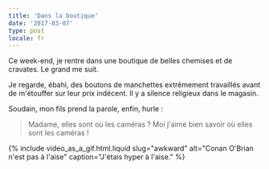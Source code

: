 ```yaml
---
title: 'Dans la boutique'
date: '2017-03-07'
type: post
locale: fr
---
```


Ce week-end, je rentre dans une boutique de belles chemises et de cravates. Le grand me suit.

<!-- more -->

Je regarde, ébahi, des boutons de manchettes extrêmement travaillés avant de m'étouffer sur leur prix indécent. Il y a silence religieux dans le magasin.

Soudain, mon fils prend la parole, enfin, hurle :

> Madame, elles sont où les caméras ? Moi j'aime bien savoir où elles sont les caméras !

{% include video_as_a_gif.html.liquid
slug="awkward"
alt="Conan O'Brian n'est pas à l'aise"
caption="J'étais hyper à l'aise."
%}
